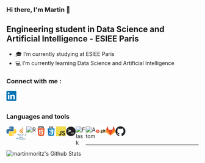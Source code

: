 ### Hi there, I'm Martin 👋

## Engineering student in Data Science and Artificial Intelligence - ESIEE Paris

- :mortar_board: I’m currently studying at ESIEE Paris
- :computer: I’m currently learning Data Science and Artificial Intelligence

### Connect with me :

[<img align="left" alt="martin.moritz | LinkedIn" width="26px" src="img/linkedin.png" />][linkedin]
<br />
<br />

### Languages and tools

[<img align="left" alt="Python" width="26px" src="img/python.png" />][linkedin]
[<img align="left" alt="Java" width="26px" src="img/java.png" />][linkedin]
[<img align="left" alt="R" width="26px" src="https://cdn.jsdelivr.net/npm/simple-icons@3.4.0/icons/r.svg" />][linkedin]
[<img align="left" alt="HTML5" width="26px" src="img/html5.png" />][linkedin]
[<img align="left" alt="CSS3" width="26px" src="https://raw.githubusercontent.com/github/explore/80688e429a7d4ef2fca1e82350fe8e3517d3494d/topics/css/css.png" />][linkedin]
[<img align="left" alt="JavaScript" width="26px" src="img/js.png" />][linkedin]
[<img align="left" alt="BASH" width="26px" src="https://raw.githubusercontent.com/github/explore/80688e429a7d4ef2fca1e82350fe8e3517d3494d/topics/terminal/terminal.png" />][linkedin]
[<img align="left" alt="Flask" width="26px" src="https://cdn.jsdelivr.net/npm/simple-icons@3.4.0/icons/flask.svg" />][linkedin]
[<img align="left" alt="Atom" width="26px" src="https://cdn.jsdelivr.net/npm/simple-icons@3.4.0/icons/atom.svg" />][linkedin]
[<img align="left" alt="Git" width="26px" src="https://raw.githubusercontent.com/github/explore/80688e429a7d4ef2fca1e82350fe8e3517d3494d/topics/git/git.png" />][linkedin]
[<img align="left" alt="GitLab" width="26px" src="img/gitlab.png" />][linkedin]
[<img align="left" alt="GitHub" width="26px" src="img/github.png" />][linkedin]
<br />
<br />

---

<img align="left" alt="martinmoritz's Github Stats" src="https://github-readme-stats.vercel.app/api?username=Martin-Moritz&show_icons=true&hide_border=true&count_private=true&show_icons=true&theme=dark" />

[linkedin]: https://www.linkedin.com/in/martin-moritz-1944731b1/
